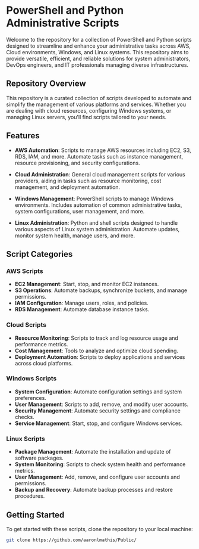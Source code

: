 # PowerShell and Python Administrative Scripts

Welcome to the repository for a collection of PowerShell and Python scripts designed to streamline and enhance your administrative tasks across AWS, Cloud environments, Windows, and Linux systems. This repository aims to provide versatile, efficient, and reliable solutions for system administrators, DevOps engineers, and IT professionals managing diverse infrastructures.

## Repository Overview

This repository is a curated collection of scripts developed to automate and simplify the management of various platforms and services. Whether you are dealing with cloud resources, configuring Windows systems, or managing Linux servers, you'll find scripts tailored to your needs.

## Features

- **AWS Automation**: Scripts to manage AWS resources including EC2, S3, RDS, IAM, and more. Automate tasks such as instance management, resource provisioning, and security configurations.
  
- **Cloud Administration**: General cloud management scripts for various providers, aiding in tasks such as resource monitoring, cost management, and deployment automation.

- **Windows Management**: PowerShell scripts to manage Windows environments. Includes automation of common administrative tasks, system configurations, user management, and more.

- **Linux Administration**: Python and shell scripts designed to handle various aspects of Linux system administration. Automate updates, monitor system health, manage users, and more.

## Script Categories

### AWS Scripts
- **EC2 Management**: Start, stop, and monitor EC2 instances.
- **S3 Operations**: Automate backups, synchronize buckets, and manage permissions.
- **IAM Configuration**: Manage users, roles, and policies.
- **RDS Management**: Automate database instance tasks.

### Cloud Scripts
- **Resource Monitoring**: Scripts to track and log resource usage and performance metrics.
- **Cost Management**: Tools to analyze and optimize cloud spending.
- **Deployment Automation**: Scripts to deploy applications and services across cloud platforms.

### Windows Scripts
- **System Configuration**: Automate configuration settings and system preferences.
- **User Management**: Scripts to add, remove, and modify user accounts.
- **Security Management**: Automate security settings and compliance checks.
- **Service Management**: Start, stop, and configure Windows services.

### Linux Scripts
- **Package Management**: Automate the installation and update of software packages.
- **System Monitoring**: Scripts to check system health and performance metrics.
- **User Management**: Add, remove, and configure user accounts and permissions.
- **Backup and Recovery**: Automate backup processes and restore procedures.

## Getting Started

To get started with these scripts, clone the repository to your local machine:

```sh
git clone https://github.com/aaronlmathis/Public/
